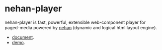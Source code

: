 # nehan-player

nehan-player is fast, powerful, extensible web-component player for paged-media powered by [nehan](https://github.com/tategakibunko/nehan) (dynamic and logical html layout engine).

- [document](https://tategakibunko.github.com/nehan-player).
- [demo](https://tategakibunko.github.com/nehan-player#demo).




